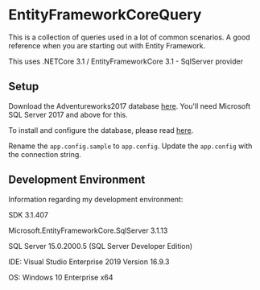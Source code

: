 # EntityFrameworkCoreQuery
This is a collection of queries used in a lot of common scenarios. A good reference when you are starting out with Entity Framework.

This uses .NETCore 3.1 / EntityFrameworkCore 3.1 - SqlServer provider

## Setup

Download the Adventureworks2017 database [here](https://github.com/Microsoft/sql-server-samples/releases/tag/adventureworks).  You'll need Microsoft SQL Server 2017 and above for this.

To install and configure the database, please read [here](https://docs.microsoft.com/en-us/sql/samples/adventureworks-install-configure?view=sql-server-ver15).

Rename the `app.config.sample` to `app.config`. Update the `app.config` with the connection string.

## Development Environment

Information regarding my development environment:

SDK 3.1.407

Microsoft.EntityFrameworkCore.SqlServer 3.1.13

SQL Server 15.0.2000.5  (SQL Server Developer Edition)

IDE: Visual Studio Enterprise 2019 Version 16.9.3

OS: Windows 10 Enterprise x64
